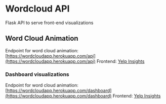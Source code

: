 # Wordcloud API

Flask API to serve front-end visualizations

## Word Cloud Animation

Endpoint for word cloud animation: [https://wordcloudapp.herokuapp.com/api](https://wordcloudapp.herokuapp.com/api)
Frontend: [Yelp Insights](https://yelpinsights.com/)

### Dashboard visualizations

Endpoint for word cloud animation: [https://wordcloudapp.herokuapp.com/dashboard](https://wordcloudapp.herokuapp.com/dashboard)
Frontend: [Yelp Insights](https://yelpinsights.com/)
